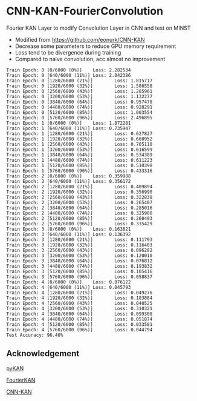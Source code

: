 # CNN-KAN-FourierConvolution
Fourier KAN Layer to modify Convolution Layer in CNN and test on MINST

* Modified from https://github.com/eonurk/CNN-KAN
* Decrease some parameters to reduce GPU memory requirement
* Loss tend to be divergence during training
* Compared to naive convolution, acc almost no improvement

```
Train Epoch: 0 [0/6000 (0%)]    Loss: 2.282534
Train Epoch: 0 [640/6000 (11%)] Loss: 2.042386
Train Epoch: 0 [1280/6000 (21%)]        Loss: 1.815717
Train Epoch: 0 [1920/6000 (32%)]        Loss: 1.586558
Train Epoch: 0 [2560/6000 (43%)]        Loss: 1.285961
Train Epoch: 0 [3200/6000 (53%)]        Loss: 1.132277
Train Epoch: 0 [3840/6000 (64%)]        Loss: 0.957478
Train Epoch: 0 [4480/6000 (74%)]        Loss: 0.928291
Train Epoch: 0 [5120/6000 (85%)]        Loss: 1.003554
Train Epoch: 0 [5760/6000 (96%)]        Loss: 2.496895
Train Epoch: 1 [0/6000 (0%)]    Loss: 1.872281
Train Epoch: 1 [640/6000 (11%)] Loss: 0.735947
Train Epoch: 1 [1280/6000 (21%)]        Loss: 0.627827
Train Epoch: 1 [1920/6000 (32%)]        Loss: 0.660952
Train Epoch: 1 [2560/6000 (43%)]        Loss: 0.705110
Train Epoch: 1 [3200/6000 (53%)]        Loss: 0.616599
Train Epoch: 1 [3840/6000 (64%)]        Loss: 0.534389
Train Epoch: 1 [4480/6000 (74%)]        Loss: 0.611223
Train Epoch: 1 [5120/6000 (85%)]        Loss: 0.510398
Train Epoch: 1 [5760/6000 (96%)]        Loss: 0.433316
Train Epoch: 2 [0/6000 (0%)]    Loss: 0.359988
Train Epoch: 2 [640/6000 (11%)] Loss: 0.356172
Train Epoch: 2 [1280/6000 (21%)]        Loss: 0.409894
Train Epoch: 2 [1920/6000 (32%)]        Loss: 0.356990
Train Epoch: 2 [2560/6000 (43%)]        Loss: 0.322838
Train Epoch: 2 [3200/6000 (53%)]        Loss: 0.265407
Train Epoch: 2 [3840/6000 (64%)]        Loss: 0.285016
Train Epoch: 2 [4480/6000 (74%)]        Loss: 0.325980
Train Epoch: 2 [5120/6000 (85%)]        Loss: 0.260493
Train Epoch: 2 [5760/6000 (96%)]        Loss: 0.335429
Train Epoch: 3 [0/6000 (0%)]    Loss: 0.163821
Train Epoch: 3 [640/6000 (11%)] Loss: 0.136392
Train Epoch: 3 [1280/6000 (21%)]        Loss: 0.111793
Train Epoch: 3 [1920/6000 (32%)]        Loss: 0.116403
Train Epoch: 3 [2560/6000 (43%)]        Loss: 0.096282
Train Epoch: 3 [3200/6000 (53%)]        Loss: 0.120010
Train Epoch: 3 [3840/6000 (64%)]        Loss: 0.076812
Train Epoch: 3 [4480/6000 (74%)]        Loss: 0.193832
Train Epoch: 3 [5120/6000 (85%)]        Loss: 0.105416
Train Epoch: 3 [5760/6000 (96%)]        Loss: 0.058837
Train Epoch: 4 [0/6000 (0%)]    Loss: 0.076122
Train Epoch: 4 [640/6000 (11%)] Loss: 0.045793
Train Epoch: 4 [1280/6000 (21%)]        Loss: 0.049276
Train Epoch: 4 [1920/6000 (32%)]        Loss: 0.183884
Train Epoch: 4 [2560/6000 (43%)]        Loss: 0.040525
Train Epoch: 4 [3200/6000 (53%)]        Loss: 0.310321
Train Epoch: 4 [3840/6000 (64%)]        Loss: 0.099308
Train Epoch: 4 [4480/6000 (74%)]        Loss: 0.051874
Train Epoch: 4 [5120/6000 (85%)]        Loss: 0.033581
Train Epoch: 4 [5760/6000 (96%)]        Loss: 0.044794
Test Accuracy: 96.40%
```

## Acknowledgement

[pyKAN](https://github.com/KindXiaoming/pykan)

[FourierKAN](https://github.com/GistNoesis/FourierKAN/)

[CNN-KAN](https://github.com/eonurk/CNN-KAN)
